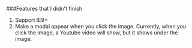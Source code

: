 ###Features that I didn't finish
1. Support IE9+
2. Make a modal appear when you click the image. 
   Currently, when you click the image, a Youtube video will show, but it shows under the image. 
